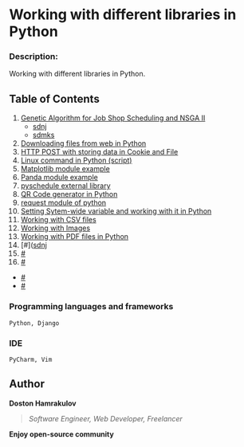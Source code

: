 # Working with different libraries in Python

### Description:
Working with different libraries in Python.

## Table of Contents

1. [Genetic Algorithm for Job Shop Scheduling and NSGA II](https://github.com/dostonhamrakulov/Code-demos-on-Python/tree/master/Genetic-Algorithm-for-Job-Shop-Scheduling-and-NSGA-II)
   * [sdnj](https://github.com/dostonhamrakulov)
   * [sdmks](https://github.com/dostonhamrakulov)
2. [Downloading files from web in Python](https://github.com/dostonhamrakulov/Code-demos-on-Python/tree/master/Downloading%20files%20from%20web%20in%20Python)
3. [HTTP POST with storing data in Cookie and File](https://github.com/dostonhamrakulov/Code-demos-on-Python/tree/master/HTTP%20POST%20with%20storing%20data%20in%20Cookie%20and%20File)
4. [Linux command in Python (script)](https://github.com/dostonhamrakulov/Code-demos-on-Python/tree/master/Linux%20command%20in%20Python)
5. [Matplotlib module example](https://github.com/dostonhamrakulov/Code-demos-on-Python/tree/master/Matplotlib)
6. [Panda module example](https://github.com/dostonhamrakulov/Code-demos-on-Python/tree/master/Panda)
7. [pyschedule external library](https://github.com/dostonhamrakulov/Code-demos-on-Python/tree/master/pyschedule)
8. [QR Code generator in Python](https://github.com/dostonhamrakulov/Code-demos-on-Python/tree/master/QR%20Code%20generator%20in%20Python)
9. [request module of python](https://github.com/dostonhamrakulov/Code-demos-on-Python/tree/master/request%20module%20of%20python)
10. [Setting Sytem-wide variable and working with it in Python](https://github.com/dostonhamrakulov/Code-demos-on-Python/tree/master/Setting%20Sytem-wide%20variable%20and%20working%20with%20it%20in%20Python)
11. [Working with CSV files](https://github.com/dostonhamrakulov/Code-demos-on-Python/tree/master/Working%20with%20CSV%20files)
12. [Working with Images](https://github.com/dostonhamrakulov/Code-demos-on-Python/tree/master/Working%20with%20Images)
13. [Working with PDF files in Python](https://github.com/dostonhamrakulov/Code-demos-on-Python/tree/master/Working%20with%20PDF%20files%20in%20Python)
14. [#]([sdnj](https://github.com/dostonhamrakulov)
15. [#](https://github.com/dostonhamrakulov)
16. [#](https://github.com/dostonhamrakulov)
  * [#](#pre-requisites)
  * [#](#solid-project-workflow)


### Programming languages and frameworks
```[Python, Django]
Python, Django
```

### IDE
```[Pycharm, Vim]
PyCharm, Vim
```

## Author
**Doston Hamrakulov**
>*Software Engineer, Web Developer, Freelancer*

**Enjoy open-source community**
